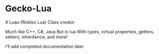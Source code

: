 # Gecko-Lua

A Luau (Roblox Lua) Class creator

Much like C++, C#, Java    But in lua
With types, virtual properties, getters, setters, inheritence, and more!

I'll add completed documentation later
